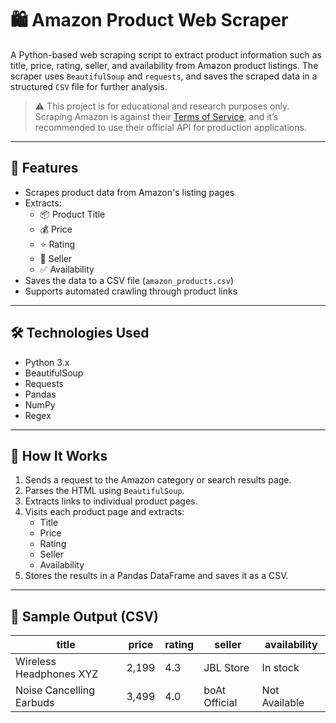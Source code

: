 # 🛍️ Amazon Product Web Scraper

A Python-based web scraping script to extract product information such as title, price, rating, seller, and availability from Amazon product listings. The scraper uses `BeautifulSoup` and `requests`, and saves the scraped data in a structured `CSV` file for further analysis.

> ⚠️ This project is for educational and research purposes only. Scraping Amazon is against their [Terms of Service](https://www.amazon.in/gp/help/customer/display.html?nodeId=508088), and it’s recommended to use their official API for production applications.

---

## 📌 Features

- Scrapes product data from Amazon's listing pages
- Extracts:
  - 📦 Product Title
  - 💰 Price
  - ⭐ Rating
  - 🛒 Seller
  - ✅ Availability
- Saves the data to a CSV file (`amazon_products.csv`)
- Supports automated crawling through product links

---

## 🛠️ Technologies Used

- Python 3.x
- BeautifulSoup
- Requests
- Pandas
- NumPy
- Regex

---

## 🚀 How It Works

1. Sends a request to the Amazon category or search results page.
2. Parses the HTML using `BeautifulSoup`.
3. Extracts links to individual product pages.
4. Visits each product page and extracts:
   - Title
   - Price
   - Rating
   - Seller
   - Availability
5. Stores the results in a Pandas DataFrame and saves it as a CSV.

---

## 🧪 Sample Output (CSV)

| title                       | price | rating | seller       | availability    |
|----------------------------|-------|--------|--------------|-----------------|
| Wireless Headphones XYZ    | 2,199 | 4.3    | JBL Store    | In stock        |
| Noise Cancelling Earbuds   | 3,499 | 4.0    | boAt Official| Not Available   |
